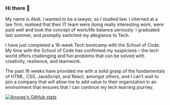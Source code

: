 ### Hi there 👋

My name is Abdi. I wanted to be a lawyer, so I studied law. I interned at a law firm, realised that their IT team were doing really interesting work, were paid well and took the concept of work/life balance seriously. I graduated last summer, and promptly switched my allegiance to Tech. 

I have just completed a 16-week Tech bootcamp with the School of Code. My time with the School of Code has confirmed my suspicions – the tech world offers challenging and fun problems that can be solved with creativity, resilience, and teamwork. 

The past 16 weeks have provided me with a solid grasp of the fundamentals of HTML, CSS, JavaScript, and React, amongst others, and I can’t wait to join a company that will allow me to add value to their organization in an environment that ensures that I can continue my tech learning journey.


[![Anurag's GitHub stats](https://github-readme-stats.vercel.app/api?username=Coding-Abdi)](https://github.com/anuraghazra/github-readme-stats)
